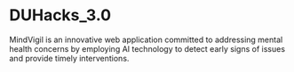 # DUHacks_3.0
MindVigil is an innovative web application committed to addressing mental health concerns by employing AI technology to detect early signs of issues and provide timely interventions.
